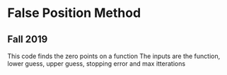 # False Position Method 
## Fall 2019
This code finds the zero points on a function
The inputs are the function, lower guess, upper guess, stopping error and max itterations
